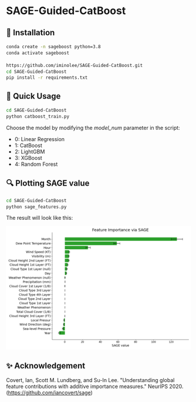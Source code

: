 # SAGE-Guided-CatBoost


## 📌 Installation

```bash
conda create -n sageboost python=3.8
conda activate sageboost

https://github.com/iminolee/SAGE-Guided-CatBoost.git
cd SAGE-Guided-CatBoost
pip install -r requirements.txt
```

## 🚀 Quick Usage

```bash
cd SAGE-Guided-CatBoost
python catboost_train.py
```
Choose the model by modifying the *model_num* parameter in the script:
* 0: Linear Regression <br>
* 1: CatBoost <br>
* 2: LightGBM <br>
* 3: XGBoost <br>
* 4: Random Forest <br>

## 🔍 Plotting SAGE value

```bash
cd SAGE-Guided-CatBoost
python sage_features.py
```

The result will look like this:

<div align="center">
<img width="540" src="figure/plot.png" width="100%" />
</div>

## ✨ Acknowledgement

Covert, Ian, Scott M. Lundberg, and Su-In Lee. "Understanding global feature contributions with additive importance measures." NeurIPS 2020. (https://github.com/iancovert/sage)